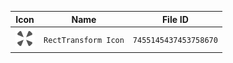 | Icon | Name | File ID |
| ---  | ---  | ---     |
| ![](RectTransform%20Icon.png) | `RectTransform Icon` | `7455145437453758670` |
